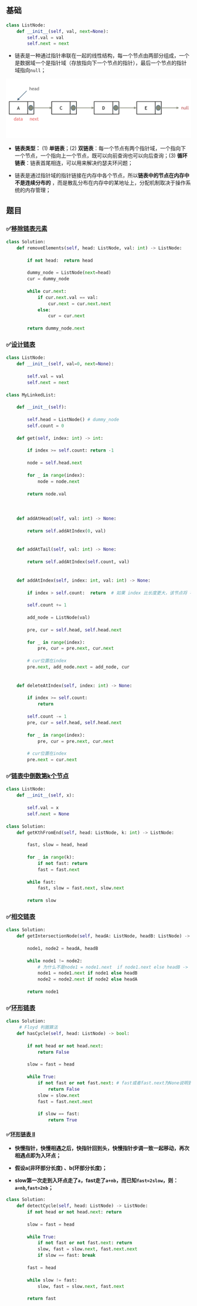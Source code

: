 ## 基础



```python
class ListNode:
    def __init__(self, val, next=None):
        self.val = val
        self.next = next
```



- 链表是一种通过指针串联在一起的线性结构，每一个节点由两部分组成，一个是数据域一个是指针域（存放指向下一个节点的指针），最后一个节点的指针域指向`null`；

![20200806194529815](./assets/20200806194529815.png)

- **链表类型：** (1) **单链表**；(2) **双链表**：每一个节点有两个指针域，一个指向下一个节点，一个指向上一个节点，既可以向前查询也可以向后查询；(3) **循环链表**：链表首尾相连，可以用来解决约瑟夫环问题；



- 链表是通过指针域的指针链接在内存中各个节点，所以**链表中的节点在内存中不是连续分布的** ，而是散乱分布在内存中的某地址上，分配机制取决于操作系统的内存管理；





## 题目



### ✅[移除链表元素](https://leetcode.cn/problems/remove-linked-list-elements/)

```python
class Solution:
    def removeElements(self, head: ListNode, val: int) -> ListNode:

        if not head:  return head

        dummy_node = ListNode(next=head)
        cur = dummy_node

        while cur.next:
            if cur.next.val == val:
                cur.next = cur.next.next
            else:
                cur = cur.next
        
        return dummy_node.next
```



### ✅[设计链表](https://leetcode.cn/problems/design-linked-list/)

```python
class ListNode:
    def __init__(self, val=0, next=None):

        self.val = val
        self.next = next

class MyLinkedList:

    def __init__(self):

        self.head = ListNode() # dummy_node
        self.count = 0

    def get(self, index: int) -> int:

        if index >= self.count: return -1

    	node = self.head.next

    	for _ in range(index):
        	node = node.next

        return node.val
            


    def addAtHead(self, val: int) -> None:

        return self.addAtIndex(0, val)


    def addAtTail(self, val: int) -> None:

        return self.addAtIndex(self.count, val)


    def addAtIndex(self, index: int, val: int) -> None:

        if index > self.count:  return  # 如果 index 比长度更大，该节点将 不会插入 到链表中

        self.count += 1

        add_node = ListNode(val)

        pre, cur = self.head, self.head.next

        for _ in range(index):
            pre, cur = pre.next, cur.next
        
        # cur位置在index
        pre.next, add_node.next = add_node, cur
        

    def deleteAtIndex(self, index: int) -> None:

        if index >= self.count:
            return 
        
        self.count -= 1
        pre, cur = self.head, self.head.next

        for _ in range(index):
            pre, cur = pre.next, cur.next
        
        # cur位置在index
        pre.next = cur.next
```



### ✅[链表中倒数第k个节点](https://leetcode-cn.com/problems/lian-biao-zhong-dao-shu-di-kge-jie-dian-lcof/)

```python
class ListNode:
    def __init__(self, x):
        
        self.val = x
        self.next = None

class Solution:
    def getKthFromEnd(self, head: ListNode, k: int) -> ListNode:
        
        fast, slow = head, head
        
        for _ in range(k):
            if not fast: return
            fast = fast.next
        
        while fast:
            fast, slow = fast.next, slow.next
        
        return slow
```



### ✅[相交链表](https://leetcode-cn.com/problems/intersection-of-two-linked-lists/)

```python
class Solution:
    def getIntersectionNode(self, headA: ListNode, headB: ListNode) -> ListNode:
      
        node1, node2 = headA, headB

        while node1 != node2:
            # 为什么不是node1 = node1.next  if node1.next else headB -> 循环语句跳不出去
            node1 = node1.next if node1 else headB 
            node2 = node2.next if node2 else headA
        
        return node1
```



### ✅[环形链表](https://leetcode-cn.com/problems/linked-list-cycle/)

```Python
class Solution:
     # Floyd 判圈算法
    def hasCycle(self, head: ListNode) -> bool: 
        
        if not head or not head.next:
            return False
        
        slow = fast = head

        while True:
            if not fast or not fast.next: # fast或者fast.next为None说明到链表最后了没有环
                return False
            slow = slow.next
            fast = fast.next.next

            if slow == fast:
                return True
```



#### ✅[环形链表 II](https://leetcode-cn.com/problems/linked-list-cycle-ii/)

- **快慢指针，快慢相遇之后，快指针回到头，快慢指针步调一致一起移动，再次相遇点即为入环点；**

- **假设a(非环部分长度) 、b(环部分长度)；**

- **slow第一次走到入环点走了`a`，fast走了`a+nb`，而已知`fast=2slow`，则：`a=nb`,`fast=2nb`；**

```Python
class Solution:
    def detectCycle(self, head: ListNode) -> ListNode:
        if not head or not head.next: return 

        slow = fast = head

        while True:
            if not fast or not fast.next: return 
            slow, fast = slow.next, fast.next.next
            if slow == fast: break

        fast = head

        while slow != fast:
            slow, fast = slow.next, fast.next
            
        return fast
```

